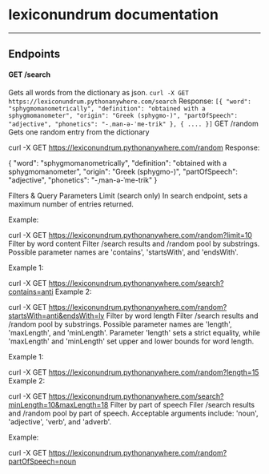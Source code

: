 # lexiconundrum documentation

---

## Endpoints

#### GET /search
Gets all words from the dictionary as json.
`curl -X GET https://lexiconundrum.pythonanywhere.com/search`
Response:
`[{
    "word": "sphygmomanometrically",
    "definition": "obtained with a sphygmomanometer",
    "origin": "Greek (sphygmo-)",
    "partOfSpeech": "adjective",
    "phonetics": "-ˌman-ə-ˈme-trik"
},
{
    ....
}]`
GET /random
Gets one random entry from the dictionary

curl -X GET https://lexiconundrum.pythonanywhere.com/random
Response:

{
    "word": "sphygmomanometrically",
    "definition": "obtained with a sphygmomanometer",
    "origin": "Greek (sphygmo-)",
    "partOfSpeech": "adjective",
    "phonetics": "-ˌman-ə-ˈme-trik"
}


Filters & Query Parameters
Limit (search only)
In search endpoint, sets a maximum number of entries returned.

Example:

curl -X GET https://lexiconundrum.pythonanywhere.com/random?limit=10
Filter by word content
Filter /search results and /random pool by substrings. Possible parameter names are 'contains', 'startsWith', and 'endsWith'.

Example 1:

curl -X GET https://lexiconundrum.pythonanywhere.com/search?contains=anti
Example 2:

curl -X GET https://lexiconundrum.pythonanywhere.com/random?startsWith=anti&endsWith=ly
Filter by word length
Filter /search results and /random pool by substrings. Possible parameter names are 'length', 'maxLength', and 'minLength'. Parameter 'length' sets a strict equality, while 'maxLength' and 'minLength' set upper and lower bounds for word length.

Example 1:

curl -X GET https://lexiconundrum.pythonanywhere.com/random?length=15
Example 2:

curl -X GET https://lexiconundrum.pythonanywhere.com/search?minLength=10&maxLength=18
Filter by part of speech
Filer /search results and /random pool by part of speech. Acceptable arguments include: 'noun', 'adjective', 'verb', and 'adverb'.

Example:

curl -X GET https://lexiconundrum.pythonanywhere.com/random?partOfSpeech=noun

